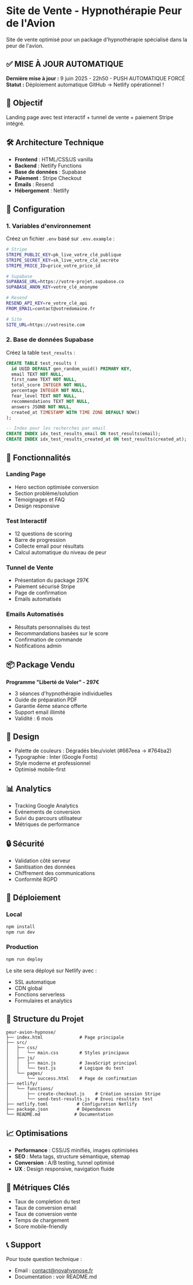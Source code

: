 # Site de Vente - Hypnothérapie Peur de l'Avion

Site de vente optimisé pour un package d'hypnothérapie spécialisé dans la peur de l'avion.

## ✅ MISE À JOUR AUTOMATIQUE
**Dernière mise à jour :** 9 juin 2025 - 22h50 - PUSH AUTOMATIQUE FORCÉ
**Statut :** Déploiement automatique GitHub → Netlify opérationnel !

## 🎯 Objectif

Landing page avec test interactif + tunnel de vente + paiement Stripe intégré.

## 🛠 Architecture Technique

- **Frontend** : HTML/CSS/JS vanilla
- **Backend** : Netlify Functions  
- **Base de données** : Supabase
- **Paiement** : Stripe Checkout
- **Emails** : Resend
- **Hébergement** : Netlify

## 🔧 Configuration

### 1. Variables d'environnement

Créez un fichier `.env` basé sur `.env.example` :

```bash
# Stripe
STRIPE_PUBLIC_KEY=pk_live_votre_clé_publique
STRIPE_SECRET_KEY=sk_live_votre_clé_secrète  
STRIPE_PRICE_ID=price_votre_price_id

# Supabase
SUPABASE_URL=https://votre-projet.supabase.co
SUPABASE_ANON_KEY=votre_clé_anonyme

# Resend
RESEND_API_KEY=re_votre_clé_api
FROM_EMAIL=contact@votredomaine.fr

# Site
SITE_URL=https://votresite.com
```

### 2. Base de données Supabase

Créez la table `test_results` :

```sql
CREATE TABLE test_results (
  id UUID DEFAULT gen_random_uuid() PRIMARY KEY,
  email TEXT NOT NULL,
  first_name TEXT NOT NULL,
  total_score INTEGER NOT NULL,
  percentage INTEGER NOT NULL,
  fear_level TEXT NOT NULL,
  recommendations TEXT NOT NULL,
  answers JSONB NOT NULL,
  created_at TIMESTAMP WITH TIME ZONE DEFAULT NOW()
);

-- Index pour les recherches par email
CREATE INDEX idx_test_results_email ON test_results(email);
CREATE INDEX idx_test_results_created_at ON test_results(created_at);
```

## 🚀 Fonctionnalités

### Landing Page
- Hero section optimisée conversion
- Section problème/solution  
- Témoignages et FAQ
- Design responsive

### Test Interactif
- 12 questions de scoring
- Barre de progression
- Collecte email pour résultats
- Calcul automatique du niveau de peur

### Tunnel de Vente
- Présentation du package 297€
- Paiement sécurisé Stripe
- Page de confirmation
- Emails automatisés

### Emails Automatisés
- Résultats personnalisés du test
- Recommandations basées sur le score
- Confirmation de commande
- Notifications admin

## 📦 Package Vendu

**Programme "Liberté de Voler" - 297€**

- 3 séances d'hypnothérapie individuelles
- Guide de préparation PDF  
- Garantie 4ème séance offerte
- Support email illimité
- Validité : 6 mois

## 🎨 Design

- Palette de couleurs : Dégradés bleu/violet (#667eea → #764ba2)
- Typographie : Inter (Google Fonts)
- Style moderne et professionnel
- Optimisé mobile-first

## 📊 Analytics

- Tracking Google Analytics
- Événements de conversion
- Suivi du parcours utilisateur
- Métriques de performance

## 🔒 Sécurité

- Validation côté serveur
- Sanitisation des données
- Chiffrement des communications
- Conformité RGPD

## 🚀 Déploiement

### Local
```bash
npm install
npm run dev
```

### Production
```bash
npm run deploy
```

Le site sera déployé sur Netlify avec :
- SSL automatique
- CDN global  
- Fonctions serverless
- Formulaires et analytics

## 📁 Structure du Projet

```
peur-avion-hypnose/
├── index.html              # Page principale
├── src/
│   ├── css/
│   │   └── main.css        # Styles principaux
│   ├── js/
│   │   ├── main.js         # JavaScript principal
│   │   └── test.js         # Logique du test
│   └── pages/
│       └── success.html    # Page de confirmation
├── netlify/
│   └── functions/
│       ├── create-checkout.js    # Création session Stripe
│       └── send-test-results.js  # Envoi résultats test
├── netlify.toml           # Configuration Netlify
├── package.json           # Dépendances
└── README.md             # Documentation
```

## 📈 Optimisations

- **Performance** : CSS/JS minifiés, images optimisées
- **SEO** : Meta tags, structure sémantique, sitemap
- **Conversion** : A/B testing, tunnel optimisé
- **UX** : Design responsive, navigation fluide

## 🎯 Métriques Clés

- Taux de completion du test
- Taux de conversion email
- Taux de conversion vente  
- Temps de chargement
- Score mobile-friendly

## 📞 Support

Pour toute question technique :
- Email : contact@novahypnose.fr
- Documentation : voir README.md